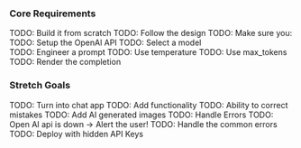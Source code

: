 ### Core Requirements 
TODO: Build it from scratch
TODO: Follow the design
TODO: Make sure you:
TODO: Setup the OpenAl API
TODO: Select a model  
TODO: Engineer a prompt
TODO: Use temperature
TODO: Use max_tokens  
TODO: Render the completion
      
### Stretch Goals
TODO: Turn into chat app 
TODO: Add functionality
TODO: Ability to correct mistakes
TODO: Add AI generated images 
TODO: Handle Errors
TODO: Open AI api is down -> Alert the user!
TODO: Handle the common errors
TODO: Deploy with hidden API Keys
